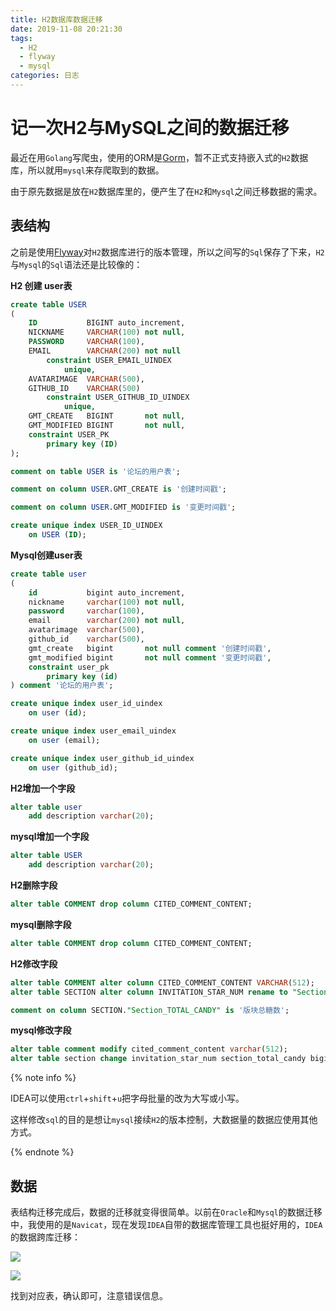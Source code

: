 ```yaml
---
title: H2数据库数据迁移
date: 2019-11-08 20:21:30
tags:
  - H2
  - flyway
  - mysql
categories: 日志
---
```


# 记一次H2与MySQL之间的数据迁移

最近在用`Golang`写爬虫，使用的ORM是[Gorm](http://gorm.io/)，暂不正式支持嵌入式的`H2`数据库，所以就用`mysql`来存爬取到的数据。

由于原先数据是放在`H2`数据库里的，便产生了在`H2`和`Mysql`之间迁移数据的需求。

<!-- more -->

## 表结构

之前是使用[Flyway](https://flywaydb.org/)对`H2`数据库进行的版本管理，所以之间写的`Sql`保存了下来，`H2`与`Mysql`的`Sql`语法还是比较像的：

**H2 创建 user表**

```sql
create table USER
(
    ID           BIGINT auto_increment,
    NICKNAME     VARCHAR(100) not null,
    PASSWORD     VARCHAR(100),
    EMAIL        VARCHAR(200) not null
        constraint USER_EMAIL_UINDEX
            unique,
    AVATARIMAGE  VARCHAR(500),
    GITHUB_ID    VARCHAR(500)
        constraint USER_GITHUB_ID_UINDEX
            unique,
    GMT_CREATE   BIGINT       not null,
    GMT_MODIFIED BIGINT       not null,
    constraint USER_PK
        primary key (ID)
);

comment on table USER is '论坛的用户表';

comment on column USER.GMT_CREATE is '创建时间戳';

comment on column USER.GMT_MODIFIED is '变更时间戳';

create unique index USER_ID_UINDEX
    on USER (ID);
```

**Mysql创建user表**

```sql
create table user
(
    id           bigint auto_increment,
    nickname     varchar(100) not null,
    password     varchar(100),
    email        varchar(200) not null,
    avatarimage  varchar(500),
    github_id    varchar(500),
    gmt_create   bigint       not null comment '创建时间戳',
    gmt_modified bigint       not null comment '变更时间戳',
    constraint user_pk
        primary key (id)
) comment '论坛的用户表';

create unique index user_id_uindex
    on user (id);

create unique index user_email_uindex
    on user (email);

create unique index user_github_id_uindex
    on user (github_id);
```

**H2增加一个字段**

```sql
alter table user
	add description varchar(20);
```

**mysql增加一个字段**

```sql
alter table USER
	add description varchar(20);
```

**H2删除字段**

```sql
alter table COMMENT drop column CITED_COMMENT_CONTENT;
```

**mysql删除字段**

```sql
alter table COMMENT drop column CITED_COMMENT_CONTENT;
```

**H2修改字段**

```sql
alter table COMMENT alter column CITED_COMMENT_CONTENT VARCHAR(512);
alter table SECTION alter column INVITATION_STAR_NUM rename to "Section_TOTAL_CANDY";

comment on column SECTION."Section_TOTAL_CANDY" is '版块总糖数';
```

**mysql修改字段**

```sql
alter table comment modify cited_comment_content varchar(512);
alter table section change invitation_star_num section_total_candy bigint default 0  comment '版块总糖数';
```

{% note info %}

IDEA可以使用`ctrl`+`shift`+`u`把字母批量的改为大写或小写。

这样修改`sql`的目的是想让`mysql`接续`H2`的版本控制，大数据量的数据应使用其他方式。

{% endnote %}

## 数据

表结构迁移完成后，数据的迁移就变得很简单。以前在`Oracle`和`Mysql`的数据迁移中，我使用的是`Navicat`，现在发现`IDEA`自带的数据库管理工具也挺好用的，`IDEA`的数据跨库迁移：

![](https://file.moetu.org/images/2019/11/08/c8c67c5365074662603fc4344f18c21c2eac6ea7711943c8.png)

![](https://file.moetu.org/images/2019/11/08/0690169464881f5d461a009b2a750a410efaeef91822c988.png)

找到对应表，确认即可，注意错误信息。
